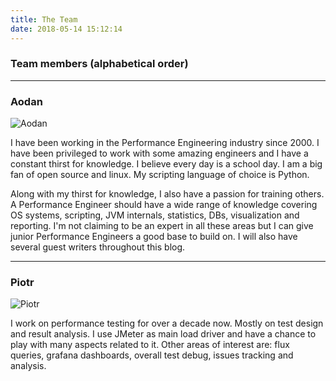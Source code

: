 ```yaml
---
title: The Team
date: 2018-05-14 15:12:14
---
```



### Team members (alphabetical order)

---

### Aodan

![Aodan](img/team/aodan.profile-150x150.jpg)


I have been working in the Performance Engineering industry since 2000. I have been privileged to work with some amazing engineers and I have a constant thirst for knowledge. I believe every day is a school day. I am a big fan of open source and linux. My scripting language of choice is Python.

Along with my thirst for knowledge, I also have a passion for training others. A Performance Engineer should have a wide range of knowledge covering OS systems, scripting, JVM internals, statistics, DBs, visualization and reporting. I\'m not claiming to be an expert in all these areas but I can give junior Performance Engineers a good base to build on. I will also have several guest writers throughout this blog.

---

### Piotr

![Piotr](img/team/piotr.avatar-150x150.jpg)

I work on performance testing for over a decade now. Mostly on test design and result analysis. I use JMeter as main load driver and have a chance to play with many aspects related to it. Other areas of interest are: flux queries, grafana dashboards, overall test debug, issues tracking and analysis.

